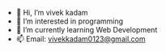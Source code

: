 - 👋 Hi, I’m vivek kadam
- 👀 I’m interested in programming
- 🌱 I’m currently learning Web Development
- 📫 Email: vivekkadam0123@gmail.com

<!---
vivekkadam0123/vivekkadam0123 is a ✨ special ✨ repository because its `README.md` (this file) appears on your GitHub profile.
You can click the Preview link to take a look at your changes.
--->
